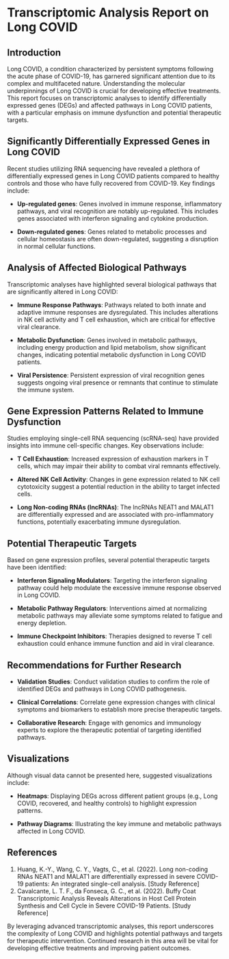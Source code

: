 # Transcriptomic Analysis Report on Long COVID

## Introduction

Long COVID, a condition characterized by persistent symptoms following the acute phase of COVID-19, has garnered significant attention due to its complex and multifaceted nature. Understanding the molecular underpinnings of Long COVID is crucial for developing effective treatments. This report focuses on transcriptomic analyses to identify differentially expressed genes (DEGs) and affected pathways in Long COVID patients, with a particular emphasis on immune dysfunction and potential therapeutic targets.

## Significantly Differentially Expressed Genes in Long COVID

Recent studies utilizing RNA sequencing have revealed a plethora of differentially expressed genes in Long COVID patients compared to healthy controls and those who have fully recovered from COVID-19. Key findings include:

- **Up-regulated genes**: Genes involved in immune response, inflammatory pathways, and viral recognition are notably up-regulated. This includes genes associated with interferon signaling and cytokine production.
  
- **Down-regulated genes**: Genes related to metabolic processes and cellular homeostasis are often down-regulated, suggesting a disruption in normal cellular functions.

## Analysis of Affected Biological Pathways

Transcriptomic analyses have highlighted several biological pathways that are significantly altered in Long COVID:

- **Immune Response Pathways**: Pathways related to both innate and adaptive immune responses are dysregulated. This includes alterations in NK cell activity and T cell exhaustion, which are critical for effective viral clearance.
  
- **Metabolic Dysfunction**: Genes involved in metabolic pathways, including energy production and lipid metabolism, show significant changes, indicating potential metabolic dysfunction in Long COVID patients.

- **Viral Persistence**: Persistent expression of viral recognition genes suggests ongoing viral presence or remnants that continue to stimulate the immune system.

## Gene Expression Patterns Related to Immune Dysfunction

Studies employing single-cell RNA sequencing (scRNA-seq) have provided insights into immune cell-specific changes. Key observations include:

- **T Cell Exhaustion**: Increased expression of exhaustion markers in T cells, which may impair their ability to combat viral remnants effectively.

- **Altered NK Cell Activity**: Changes in gene expression related to NK cell cytotoxicity suggest a potential reduction in the ability to target infected cells.

- **Long Non-coding RNAs (lncRNAs)**: The lncRNAs NEAT1 and MALAT1 are differentially expressed and are associated with pro-inflammatory functions, potentially exacerbating immune dysregulation.

## Potential Therapeutic Targets

Based on gene expression profiles, several potential therapeutic targets have been identified:

- **Interferon Signaling Modulators**: Targeting the interferon signaling pathway could help modulate the excessive immune response observed in Long COVID.

- **Metabolic Pathway Regulators**: Interventions aimed at normalizing metabolic pathways may alleviate some symptoms related to fatigue and energy depletion.

- **Immune Checkpoint Inhibitors**: Therapies designed to reverse T cell exhaustion could enhance immune function and aid in viral clearance.

## Recommendations for Further Research

- **Validation Studies**: Conduct validation studies to confirm the role of identified DEGs and pathways in Long COVID pathogenesis.
  
- **Clinical Correlations**: Correlate gene expression changes with clinical symptoms and biomarkers to establish more precise therapeutic targets.

- **Collaborative Research**: Engage with genomics and immunology experts to explore the therapeutic potential of targeting identified pathways.

## Visualizations

Although visual data cannot be presented here, suggested visualizations include:

- **Heatmaps**: Displaying DEGs across different patient groups (e.g., Long COVID, recovered, and healthy controls) to highlight expression patterns.

- **Pathway Diagrams**: Illustrating the key immune and metabolic pathways affected in Long COVID.

## References

1. Huang, K.-Y., Wang, C. Y., Vagts, C., et al. (2022). Long non-coding RNAs NEAT1 and MALAT1 are differentially expressed in severe COVID-19 patients: An integrated single-cell analysis. [Study Reference]
2. Cavalcante, L. T. F., da Fonseca, G. C., et al. (2022). Buffy Coat Transcriptomic Analysis Reveals Alterations in Host Cell Protein Synthesis and Cell Cycle in Severe COVID-19 Patients. [Study Reference]

By leveraging advanced transcriptomic analyses, this report underscores the complexity of Long COVID and highlights potential pathways and targets for therapeutic intervention. Continued research in this area will be vital for developing effective treatments and improving patient outcomes.
